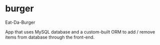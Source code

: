 # burger
Eat-Da-Burger

App that uses MySQL database and a custom-built ORM to add / remove items from database through the front-end.
